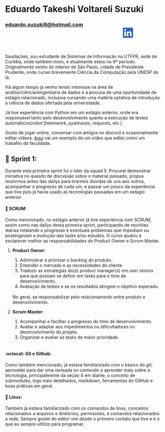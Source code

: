 # __Eduardo Takeshi Voltareli Suzuki__

### [eduardo.suzuki8@hotmail.com](mailto:eduardo.suzuki8@hotmail.com) &emsp;&emsp;&emsp;&emsp;&emsp;&emsp;&emsp;&emsp;&emsp;&emsp;&emsp;&emsp;&emsp;&emsp;&emsp;&emsp;&emsp;&emsp;&emsp;&emsp;&emsp;&emsp;&emsp;  [<img src="img/Linkedin-logo-icon.png" width="" height="33">](https://www.linkedin.com/in/eduardo-suzuki888/)

<br>

Saudações, sou estudante de Sistemas de Informação na UTFPR, sede de Curitiba, onde também moro, e atualmente estou no 6º período. Originalmente venho do interior de São Paulo, cidade de Presidente Prudente, onde cursei brevemente Ciência da Computação pela UNESP de lá.

Há algum tempo já venho tendo interesse na área de análise/ciência/engenharia de dados e à procura de uma oportunidade de estágio relacionado, inclusive cursando uma matéria optativa de introdução a ciência de dados ofertada pela universidade.

Já tive experiência com Python em um estágio anterior, onde era responsável tanto pelo desenvolvimento quanto a execução de testes automáticos(_robot framework, pywinauto, requests_, etc.). 

Gosto de jogar online, conversar com amigos no discord e ocasionalmente editar vídeos. [Aqui](https://www.youtube.com/watch?v=ewrH-qLSbXs) vai um exemplo de um vídeo que editei como um trabalho da faculdade.

## :runner: __Sprint 1__:

Durante esta primeira sprint fui o líder da squad 5. Procurei demonstrar iniciativa no quesito de discussão sobre o material passado, propus reunirmos antes das dailys para tirarmos dúvidas de uns aos outros, acompanhar o progresso de cada um, e passar um pouco da experiência que tive pois já havia usado as tecnologias passadas em um estágio anterior.

#### :rugby_football: SCRUM:

Como mencionado, no estágio anterior já tive experiência com SCRUM, assim como nas dailys desta primeira sprint, participando de reuniões diárias relatando o progresso e eventuais problemas que impediam ou postergavam a evolução das tasks e/ou estudos. O curso ajudou a esclarecer melhor as responsabilidades do Product Owner e Scrum Master.

1. **Product Owner**:

    1. Administrar e priorizar o _backlog_ do produto.
    2. Entender o mercado e as necessidades do cliente.
    3. Traduzir as estratégias do(s) product manager(s) em _user stories_ para que possam se definir em tasks para o time de desenvolvimento.
    4. Avaliação de testes e se os resultados atingem o objetivo esperado.
    <br>
    No geral, se responsabilizar pelo relacionamento entre produto e desenvolvimento.
    <br>

2. **Scrum Master**:

    1. Acompanhar e facilitar o progresso do time de desenvolvimento.
    2. Avaliar e adaptar aos impedimentos ou dificultadores no desenvolvimento do projeto.
    3. Organizar e avaliar as tasks de maior prioridade.

    <br>


#### :octocat: **Git e Github**:

Como também mencionado, já estava familiarizado com o básico do _git_, aproveitei para dar uma revisada no conteúdo e aprender mais sobre a tecnologia, principalmente da seção 4 em diante, o conceito de submodules, logs mais detalhados, markdown, ferramentas do GitHub e boas práticas em geral.

#### :penguin: **Linux**:

Também já estava familiarizado com os comandos de linux, conceitos relacionados a arquivos e diretórios, permissões, e comandos relacionados a rede. Sempre gostei do editor vim desde o primeiro contato que tive e é o que eu sempre ultilizo para programar. 